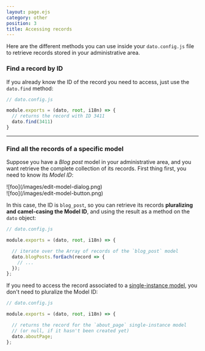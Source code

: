 ```yaml
---
layout: page.ejs
category: other
position: 3
title: Accessing records
---
```


Here are the different methods you can use inside your `dato.config.js` file to retrieve records stored in your administrative area.

### Find a record by ID

If you already know the ID of the record you need to access, just use the `dato.find` method:

```javascript
// dato.config.js

module.exports = (dato, root, i18n) => {
  // returns the record with ID 3411
  dato.find(3411)
}
```

---

### Find all the records of a specific model

Suppose you have a *Blog post* model in your administrative area, and you want retrieve the complete collection of its records. First thing first, you need to know its *Model ID*:

<div class="two">
  <div>![foo](/images/edit-model-dialog.png)</div>
  <div>![foo](/images/edit-model-button.png)</div>
</div>

In this case, the ID is `blog_post`, so you can retrieve its records **pluralizing and camel-casing the Model ID**, and using the result as a method on the `dato` object:

```javascript
// dato.config.js

module.exports = (dato, root, i18n) => {

  // iterate over the Array of records of the `blog_post` model
  dato.blogPosts.forEach(record => {
    // ...
  });
};
```

If you need to access the record associated to a [single-instance model](/schema/single-instance.html), you don't need to pluralize the Model ID:

```javascript
// dato.config.js

module.exports = (dato, root, i18n) => {

  // returns the record for the `about_page` single-instance model
  // (or null, if it hasn't been created yet)
  dato.aboutPage;
};
```
